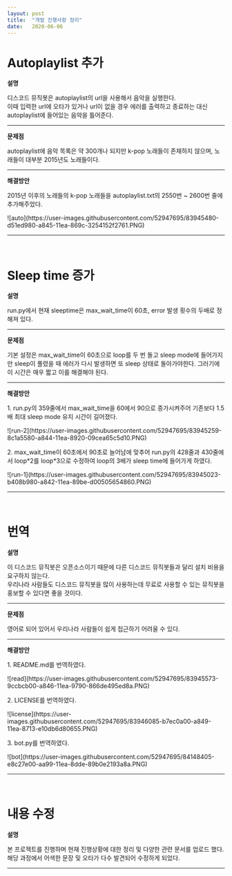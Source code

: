 ```yaml
---
layout: post
title:  "개발 진행사항 정리"
date:   2020-06-06
---
```

<!--
<title> MusicBot </title>
-->


<h1>Autoplaylist 추가</h1>
<p><strong>설명</strong></p>

<p>디스코드 뮤직봇은 autoplaylist의 url을 사용해서 음악을 실행한다.<br>이때 입력한 url에 오타가 있거나 url이 없을 경우 에러를 출력하고 종료하는 대신 autoplaylist에 들어있는 음악을 틀어준다.</p>

<hr />
<p><strong>문제점</strong></p>

<p>autoplaylist에 음악 목록은 약 300개나 되지만 k-pop 노래들이 존재하지 않으며, 노래들이 대부분 2015년도 노래들이다.</p>

<hr />
<p><strong>해결방안</strong></p>

<p>2015년 이후의 노래들의 k-pop 노래들을 autoplaylist.txt의 2550번 ~ 2600번 줄에 추가해주었다.</p>
![auto](https://user-images.githubusercontent.com/52947695/83945480-d51ed980-a845-11ea-869c-3254152f2761.PNG)

<hr />
<p>&nbsp;</p>

<h1>Sleep time 증가</h1>
<p><strong>설명</strong></p>

<p>run.py에서 현재 sleeptime은 max_wait_time이 60초, error 발생 횟수의 두배로 정해져 있다.</p>

<hr />
<p><strong>문제점</strong></p>

<p>기본 설정은 max_wait_time이 60초으로 loop를 두 번 돌고 sleep mode에 들어가지만 sleep이 풀렸을 때 에러가 다시 발생하면 또 sleep 상태로 돌아가야한다. 그러기에 이 시간은 매우 짧고 이를 해결해야 된다.</p>

<hr />
<p><strong>해결방안</strong></p>

<p>1. run.py의 359줄에서 max_wait_time을 60에서 90으로 증가시켜주어 기존보다 1.5배 최대 sleep mode 유지 시간이 길어졌다.</p>
![run-2](https://user-images.githubusercontent.com/52947695/83945259-8c1a5580-a844-11ea-8920-09cea65c5d10.PNG)

<p>2. max_wait_time이 60초에서 90초로 늘어남에 맞추어 run.py의 428줄과 430줄에서 loop*2를 loop*3으로 수정하여 loop의 3배가 sleep time에 들어가게 하였다.</p>
![run-1](https://user-images.githubusercontent.com/52947695/83945023-b408b980-a842-11ea-89be-d00505654860.PNG)

<hr />
<p>&nbsp;</p>

<h1>번역</h1>
<p><strong>설명</strong></p>

<p>이 디스코드 뮤직봇은 오픈소스이기 때문에 다른 디스코드 뮤직봇들과 달리 설치 비용을 요구하지 않는다. <br>우리나라 사람들도 디스코드 뮤직봇을 많이 사용하는데 무료로 사용할 수 있는 뮤직봇을 홍보할 수 있다면 좋을 것이다.</p>

<hr />
<p><strong>문제점</strong></p>

<p>영어로 되어 있어서 우리나라 사람들이 쉽게 접근하기 어려울 수 있다.</p>

<hr />
<p><strong>해결방안</strong></p>

<p>1. README.md를 번역하였다.</p>
![read](https://user-images.githubusercontent.com/52947695/83945573-9ccbcb00-a846-11ea-9790-866de495ed8a.PNG)
<p>2. LICENSE를 번역하였다.</p>
![license](https://user-images.githubusercontent.com/52947695/83946085-b7ec0a00-a849-11ea-8713-e10db6d80655.PNG) 
<p>3. bot.py를 번역하였다.</p>
![bot](https://user-images.githubusercontent.com/52947695/84148405-e8c27e00-aa99-11ea-8dde-89b0e2193a8a.PNG)

<hr />
<p>&nbsp;</p>


<h1>내용 수정</h1>
<p><strong>설명</strong></p>

<p>본 프로젝트를 진행하며 현재 진행상황에 대한 정리 및 다양한 관련 문서를 업로드 했다. 해당 과정에서 어색한 문장 및 오타가 다수 발견되어 수정하게 되었다.</p>

<hr />
<p>&nbsp;</p>
